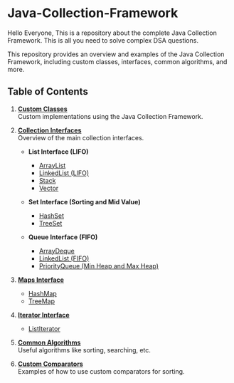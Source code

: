# Java-Collection-Framework

Hello Everyone, This is a repository about the complete Java Collection Framework. This is all you need to solve complex DSA questions.

This repository provides an overview and examples of the Java Collection Framework, including custom classes, interfaces, common algorithms, and more.

## Table of Contents
1. **[Custom Classes](#custom-classes)**  
   Custom implementations using the Java Collection Framework.
   
2. **[Collection Interfaces](#collection-interfaces)**  
   Overview of the main collection interfaces.
   
   - **List Interface (LIFO)**  
     - [ArrayList](#arraylist)  
     - [LinkedList (LIFO)](#linkedlist-lifo)  
     - [Stack](#stack)  
     - [Vector](#vector)
   
   - **Set Interface (Sorting and Mid Value)**  
     - [HashSet](#hashset)  
     - [TreeSet](#treeset)
   
   - **Queue Interface (FIFO)**  
     - [ArrayDeque](#arraydeque)  
     - [LinkedList (FIFO)](#linkedlist-fifo)  
     - [PriorityQueue (Min Heap and Max Heap)](#priorityqueue-min-heap-and-max-heap)

3. **[Maps Interface](#maps-interface)**  
   - [HashMap](#hashmap)  
   - [TreeMap](#treemap)
   
4. **[Iterator Interface](#iterator-interface)**  
   - [ListIterator](#listiterator)

5. **[Common Algorithms](#common-algorithms)**  
   Useful algorithms like sorting, searching, etc.
   
6. **[Custom Comparators](#custom-comparators)**  
   Examples of how to use custom comparators for sorting.
